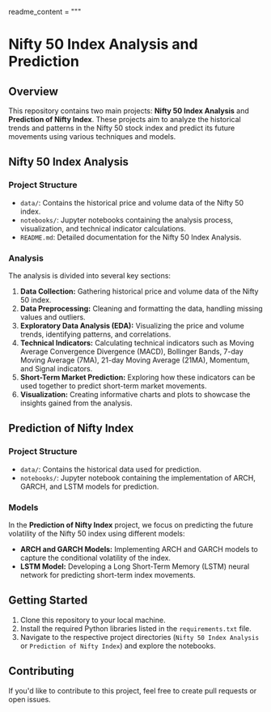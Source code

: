 readme_content = """
# Nifty 50 Index Analysis and Prediction

## Overview

This repository contains two main projects: **Nifty 50 Index Analysis** and **Prediction of Nifty Index**. These projects aim to analyze the historical trends and patterns in the Nifty 50 stock index and predict its future movements using various techniques and models.

## Nifty 50 Index Analysis

### Project Structure

- `data/`: Contains the historical price and volume data of the Nifty 50 index.
- `notebooks/`: Jupyter notebooks containing the analysis process, visualization, and technical indicator calculations.
- `README.md`: Detailed documentation for the Nifty 50 Index Analysis.

### Analysis

The analysis is divided into several key sections:

1. **Data Collection:** Gathering historical price and volume data of the Nifty 50 index.
2. **Data Preprocessing:** Cleaning and formatting the data, handling missing values and outliers.
3. **Exploratory Data Analysis (EDA):** Visualizing the price and volume trends, identifying patterns, and correlations.
4. **Technical Indicators:** Calculating technical indicators such as Moving Average Convergence Divergence (MACD), Bollinger Bands, 7-day Moving Average (7MA), 21-day Moving Average (21MA), Momentum, and Signal indicators.
5. **Short-Term Market Prediction:** Exploring how these indicators can be used together to predict short-term market movements.
6. **Visualization:** Creating informative charts and plots to showcase the insights gained from the analysis.

## Prediction of Nifty Index

### Project Structure

- `data/`: Contains the historical data used for prediction.
- `notebooks/`: Jupyter notebook containing the implementation of ARCH, GARCH, and LSTM models for prediction.

### Models

In the **Prediction of Nifty Index** project, we focus on predicting the future volatility of the Nifty 50 index using different models:

- **ARCH and GARCH Models:** Implementing ARCH and GARCH models to capture the conditional volatility of the index.
- **LSTM Model:** Developing a Long Short-Term Memory (LSTM) neural network for predicting short-term index movements.

## Getting Started

1. Clone this repository to your local machine.
2. Install the required Python libraries listed in the `requirements.txt` file.
3. Navigate to the respective project directories (`Nifty 50 Index Analysis` or `Prediction of Nifty Index`) and explore the notebooks.

## Contributing

If you'd like to contribute to this project, feel free to create pull requests or open issues.







